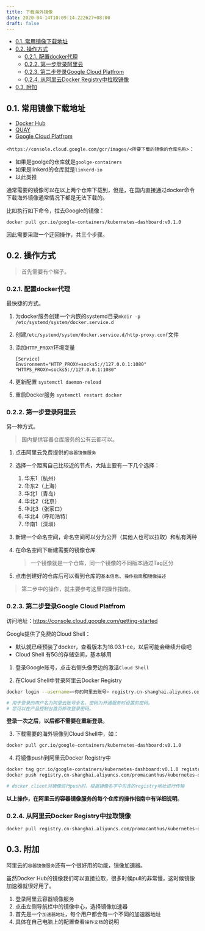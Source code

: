 ```yaml
---
title: 下载海外镜像
date: 2020-04-14T10:09:14.222627+08:00
draft: false
---
```


- [0.1. 常用镜像下载地址](#01-常用镜像下载地址)
- [0.2. 操作方式](#02-操作方式)
  - [0.2.1. 配置docker代理](#021-配置docker代理)
  - [0.2.2. 第一步登录阿里云](#022-第一步登录阿里云)
  - [0.2.3. 第二步登录Google Cloud Platfrom](#023-第二步登录google-cloud-platfrom)
  - [0.2.4. 从阿里云Docker Registry中拉取镜像](#024-从阿里云docker-registry中拉取镜像)
- [0.3. 附加](#03-附加)

## 0.1. 常用镜像下载地址

- [Docker Hub](https://hub.docker.com/)
- [QUAY](https://quay.io/search)
- [Google Cloud Platfrom](https://console.cloud.google.com/gcr/images/google-containers/GLOBAL)

`<https://console.cloud.google.com/gcr/images/<所要下载的镜像的仓库名称>`：

- 如果是goolge的仓库就是`goolge-containers`
- 如果是linkerd的仓库就是`linkerd-io`
- 以此类推

通常需要的镜像可以在以上两个仓库下载到，但是，在国内直接通过docker命令下载海外镜像通常情况下都是无法下载的。

比如执行如下命令，拉去Google的镜像：

```bash
docker pull gcr.io/google-containers/kubernetes-dashboard:v0.1.0
```

因此需要采取一个迂回操作，共三个步骤。

## 0.2. 操作方式

> 首先需要有个梯子。

### 0.2.1. 配置docker代理

最快捷的方式。

1. 为docker服务创建一个内嵌的systemd目录`mkdir -p /etc/systemd/system/docker.service.d`
2. 创建`/etc/systemd/system/docker.service.d/http-proxy.conf`文件
3. 添加`HTTP_PROXY`环境变量

   ```vim
   [Service]
   Environment="HTTP_PROXY=socks5://127.0.0.1:1080" "HTTPS_PROXY=socks5://127.0.0.1:1080"
   ```

4. 更新配置 `systemctl daemon-reload`
5. 重启Docker服务 `systemctl restart docker`

### 0.2.2. 第一步登录阿里云

另一种方式。

> 国内提供容器仓库服务的公有云都可以。

1. 点击阿里云免费提供的`容器镜像服务`

2. 选择一个距离自己比较近的节点，大陆主要有一下几个选择：
   1. 华东1（杭州）
   2. 华东2（上海）
   3. 华北1（青岛）
   4. 华北2（北京）
   5. 华北3（张家口）
   6. 华北4（呼和浩特）
   7. 华南1（深圳）

3. 新建一个命名空间，命名空间可以分为公开（其他人也可以拉取）和私有两种
4. 在命名空间下新建需要的镜像仓库

   > 一个镜像就是一个仓库，同一个镜像的不同版本通过Tag区分

5. 点击创建好的仓库后可以看到仓库的`基本信息`、`操作指南`和`镜像描述`

> 第二步中的操作，就主要参考这里的操作指南。

### 0.2.3. 第二步登录Google Cloud Platfrom

访问地址：<https://console.cloud.google.com/getting-started>

Google提供了免费的Cloud Shell：

- 默认就已经预装了docker，查看版本为18.03.1-ce，以后可能会继续升级吧
- Cloud Shell 有5G的存储空间，基本够用

1. 登录Google账号，点击右侧头像旁边的激活`Cloud Shell`

2. 在Cloud Shell中登录阿里云Docker Registry

```bash
docker login --username=<你的阿里云账号> registry.cn-shanghai.aliyuncs.com

# 用于登录的用户名为阿里云账号全名，密码为开通服务时设置的密码。
# 您可以在产品控制台首页修改登录密码。
```

**登录一次之后，以后都不需要在重新登录**。

3. 下载需要的海外镜像到Cloud Shell中，如：

```bash
docker pull gcr.io/google-containers/kubernetes-dashboard:v0.1.0
```

4. 将镜像push到阿里云Docker Registry中

```bash
docker tag gcr.io/google-containers/kubernetes-dashboard:v0.1.0 registry.cn-shanghai.aliyuncs.com/promacanthus/kubernetes-dashboard:v0.1.0
docker push registry.cn-shanghai.aliyuncs.com/promacanthus/kubernetes-dashboard:v0.1.0

# docker client对镜像进行push时，根据镜像名字中包含的registry地址进行传输
```

**以上操作，在阿里云的容器镜像服务的每个仓库的操作指南中有详细说明**。

### 0.2.4. 从阿里云Docker Registry中拉取镜像

```bash
docker pull registry.cn-shanghai.aliyuncs.com/promacanthus/kubernetes-dashboard:v0.1.0
```

## 0.3. 附加

阿里云的`容器镜像服务`还有一个很好用的功能，镜像加速器。

虽然Docker Hub的镜像我们可以直接拉取，很多时候pull的非常慢，这时候镜像加速器就很好用了。

1. 登录阿里云容器镜像服务
2. 点击左侧导航栏中的镜像中心，选择镜像加速器
3. 首先是一个`加速器地址`，每个用户都会有一个不同的加速器地址
4. 具体在自己电脑上的配置查看`操作文档`的说明
